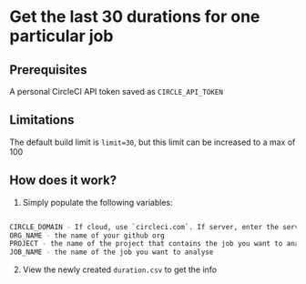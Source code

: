 # Get the last 30 durations for one particular job

## Prerequisites

A personal CircleCI API token saved as `CIRCLE_API_TOKEN`

## Limitations

The default build limit is  `limit=30`, but this limit can be increased to a max of 100

## How does it work?

1. Simply populate the following variables:

```bash

CIRCLE_DOMAIN - If cloud, use `circleci.com`. If server, enter the server domain
ORG_NAME - the name of your github org
PROJECT - the name of the project that contains the job you want to analyse
JOB_NAME - the name of the job you want to analyse
```

2. View the newly created `duration.csv` to get the info
